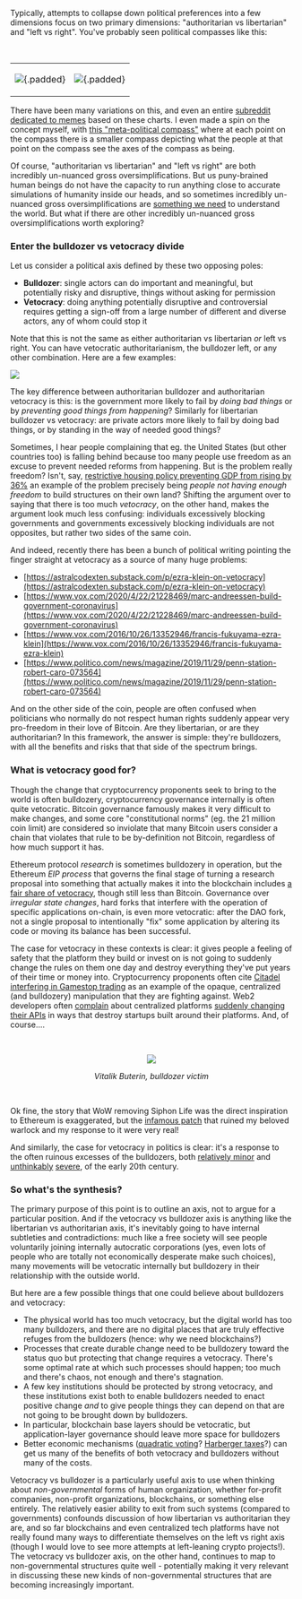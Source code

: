 [category]: <> (General,Philosophy)
[date]: <> (2021/12/19)
[title]: <> (The bulldozer vs vetocracy political axis)
[pandoc]: <> (--mathjax)

Typically, attempts to collapse down political preferences into a few dimensions focus on two primary dimensions: "authoritarian vs libertarian" and "left vs right". You've probably seen political compasses like this:

<center><br>

<table class="transparent"><tr><td>

![](../../../../images/bullveto/compass1.png){.padded}

</td><td>

![](../../../../images/bullveto/compass2.png){.padded}

</td></tr></table></center>

There have been many variations on this, and even an entire [subreddit dedicated to memes](https://www.reddit.com/r/politicalcompassmemes) based on these charts. I even made a spin on the concept myself, with [this "meta-political compass"](https://vitalik.eth.limo/files/misc_files/meta_political_compass_expanded.png) where at each point on the compass there is a smaller compass depicting what the people at that point on the compass see the axes of the compass as being.

Of course, "authoritarian vs libertarian" and "left vs right" are both incredibly un-nuanced gross oversimplifications. But us puny-brained human beings do not have the capacity to run anything close to accurate simulations of humanity inside our heads, and so sometimes incredibly un-nuanced gross oversimplifications are [something we need](https://kieranhealy.org/publications/fuck-nuance/) to understand the world. But what if there are other incredibly un-nuanced gross oversimplifications worth exploring?

### Enter the bulldozer vs vetocracy divide

Let us consider a political axis defined by these two opposing poles:

* **Bulldozer**: single actors can do important and meaningful, but potentially risky and disruptive, things without asking for permission
* **Vetocracy**: doing anything potentially disruptive and controversial requires getting a sign-off from a large number of different and diverse actors, any of whom could stop it

Note that this is not the same as either authoritarian vs libertarian _or_ left vs right. You can have vetocratic authoritarianism, the bulldozer left, or any other combination. Here are a few examples:

![](../../../../images/bullveto/compass3.png)

The key difference between authoritarian bulldozer and authoritarian vetocracy is this: is the government more likely to fail by _doing bad things_ or by _preventing good things from happening_? Similarly for libertarian bulldozer vs vetocracy: are private actors more likely to fail by doing bad things, or by standing in the way of needed good things?

Sometimes, I hear people complaining that eg. the United States (but other countries too) is falling behind because too many people use freedom as an excuse to prevent needed reforms from happening. But is the problem really freedom? Isn't, say, [restrictive housing policy preventing GDP from rising by 36%](https://www.econlib.org/a-correction-on-housing-regulation/) an example of the problem precisely being _people not having enough freedom_ to build structures on their own land? Shifting the argument over to saying that there is too much _vetocracy_, on the other hand, makes the argument look much less confusing: individuals excessively blocking governments and governments excessively blocking individuals are not opposites, but rather two sides of the same coin.

And indeed, recently there has been a bunch of political writing pointing the finger straight at vetocracy as a source of many huge problems:

* [https://astralcodexten.substack.com/p/ezra-klein-on-vetocracy](https://astralcodexten.substack.com/p/ezra-klein-on-vetocracy)
* [https://www.vox.com/2020/4/22/21228469/marc-andreessen-build-government-coronavirus](https://www.vox.com/2020/4/22/21228469/marc-andreessen-build-government-coronavirus)
* [https://www.vox.com/2016/10/26/13352946/francis-fukuyama-ezra-klein](https://www.vox.com/2016/10/26/13352946/francis-fukuyama-ezra-klein)
* [https://www.politico.com/news/magazine/2019/11/29/penn-station-robert-caro-073564](https://www.politico.com/news/magazine/2019/11/29/penn-station-robert-caro-073564)

And on the other side of the coin, people are often confused when politicians who normally do not respect human rights suddenly appear very pro-freedom in their love of Bitcoin. Are they libertarian, or are they authoritarian? In this framework, the answer is simple: they're bulldozers, with all the benefits and risks that that side of the spectrum brings.

### What is vetocracy good for?

Though the change that cryptocurrency proponents seek to bring to the world is often bulldozery, cryptocurrency governance internally is often quite vetocratic. Bitcoin governance famously makes it very difficult to make changes, and some core "constitutional norms" (eg. the 21 million coin limit) are considered so inviolate that many Bitcoin users consider a chain that violates that rule to be by-definition not Bitcoin, regardless of how much support it has.

Ethereum protocol _research_ is sometimes bulldozery in operation, but the Ethereum _EIP process_ that governs the final stage of turning a research proposal into something that actually makes it into the blockchain includes [a fair share of vetocracy](https://notes.ethereum.org/EH_xVCD8SnaLCEDrXxUyYA?view), though still less than Bitcoin. Governance over _irregular state changes_, hard forks that interfere with the operation of specific applications on-chain, is even more vetocratic: after the DAO fork, not a single proposal to intentionally "fix" some application by altering its code or moving its balance has been successful.

The case for vetocracy in these contexts is clear: it gives people a feeling of safety that the platform they build or invest on is not going to suddenly change the rules on them one day and destroy everything they've put years of their time or money into. Cryptocurrency proponents often cite [Citadel interfering in Gamestop trading](https://www.nytimes.com/2021/01/28/business/gamestop-robinhood.html) as an example of the opaque, centralized (and bulldozery) manipulation that they are fighting against. Web2 developers often [complain](https://venturebeat.com/2012/09/08/twitters-api-changes-are-hurting-my-startup-and-twitter) about centralized platforms [suddenly changing their APIs](https://www.indiehackers.com/post/how-a-twitter-api-suspension-nearly-killed-my-startup-1034e8c208) in ways that destroy startups built around their platforms. And, of course....

<center><br>

![](../../../../images/bullveto/siphonlife.png)

_Vitalik Buterin, bulldozer victim_

</center><br>

Ok fine, the story that WoW removing Siphon Life was the direct inspiration to Ethereum is exaggerated, but the [infamous patch](https://www.wowhead.com/patchnotes=3.1.0) that ruined my beloved warlock and my response to it were very real!

And similarly, the case for vetocracy in politics is clear: it's a response to the often ruinous excesses of the bulldozers, both [relatively minor](https://en.wikipedia.org/wiki/Robert_Moses) and [unthinkably](https://en.wikipedia.org/wiki/Adolf_Hitler) [severe](https://en.wikipedia.org/wiki/Joseph_Stalin), of the early 20th century.

### So what's the synthesis?

The primary purpose of this point is to outline an axis, not to argue for a particular position. And if the vetocracy vs bulldozer axis is anything like the libertarian vs authoritarian axis, it's inevitably going to have internal subtleties and contradictions: much like a free society will see people voluntarily joining internally autocratic corporations (yes, even lots of people who are totally not economically desperate make such choices), many movements will be vetocratic internally but bulldozery in their relationship with the outside world.

But here are a few possible things that one could believe about bulldozers and vetocracy:

* The physical world has too much vetocracy, but the digital world has too many bulldozers, and there are no digital places that are truly effective refuges from the bulldozers (hence: why we need blockchains?)
* Processes that create durable change need to be bulldozery toward the status quo but protecting that change requires a vetocracy. There's some optimal rate at which such processes should happen; too much and there's chaos, not enough and there's stagnation.
* A few key institutions should be protected by strong vetocracy, and these institutions exist both to enable bulldozers needed to enact positive change _and_ to give people things they can depend on that are not going to be brought down by bulldozers.
* In particular, blockchain base layers should be vetocratic, but application-layer governance should leave more space for bulldozers
* Better economic mechanisms ([quadratic voting](https://ericposner.com/quadratic-voting/)? [Harberger taxes](https://academic.oup.com/jla/article/9/1/51/3572441)?) can get us many of the benefits of both vetocracy and bulldozers without many of the costs.

Vetocracy vs bulldozer is a particularly useful axis to use when thinking about _non-governmental_ forms of human organization, whether for-profit companies, non-profit organizations, blockchains, or something else entirely. The relatively easier ability to exit from such systems (compared to governments) confounds discussion of how libertarian vs authoritarian they are, and so far blockchains and even centralized tech platforms have not really found many ways to differentiate themselves on the left vs right axis (though I would love to see more attempts at left-leaning crypto projects!). The vetocracy vs bulldozer axis, on the other hand, continues to map to non-governmental structures quite well - potentially making it very relevant in discussing these new kinds of non-governmental structures that are becoming increasingly important.
